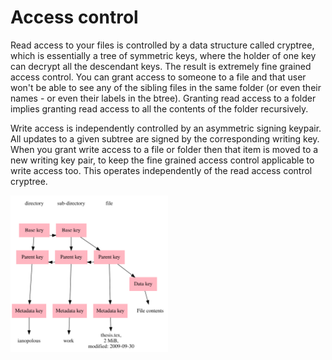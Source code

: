 # Access control

Read access to your files is controlled by a data structure called cryptree, which is essentially a tree of symmetric keys, where the holder of one key can decrypt all the descendant keys. The result is extremely fine grained access control. You can grant access to someone to a file and that user won't be able to see any of the sibling files in the same folder (or even their names - or even their labels in the btree). Granting read access to a folder implies granting read access to all the contents of the folder recursively.

Write access is independently controlled by an asymmetric signing keypair. All updates to a given subtree are signed by the corresponding writing key. When you grant write access to a file or folder then that item is moved to a new writing key pair, to keep the fine grained access control applicable to write access too. This operates independently of the read access control cryptree.

<img alt="Capability read access tree" src="/img/cryptree.svg" class="center" style="width: 50%;" />